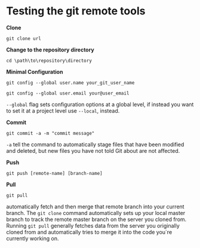 # **Testing the git remote tools**

**Clone**

`git clone url`

**Change to the repository directory**

`cd \path\to\repository\directory`

**Minimal Configuration**

`git config --global user.name your_git_user_name`

`git config --global user.email your@user_email`

`--global` flag sets configuration options at a global level, if instead you want to set it at a project level use `--local`, instead.

**Commit**

`git commit -a -m "commit message"`

`-a` tell the command to automatically stage files that have been modified and deleted, but new files you have not told Git about are not affected.

**Push**

`git push [remote-name] [branch-name]`

**Pull**

`git pull`

automatically fetch and then merge that remote branch into your current branch. The `git clone` command automatically sets up your local master branch to track the remote master branch on the server you cloned from. Running `git pull` generally fetches data from the server you originally cloned from and automatically tries to merge it into the code you`re currently working on.
 






